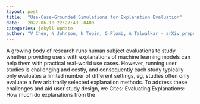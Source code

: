 ```yaml
---
layout: post
title:  "Use-Case-Grounded Simulations for Explanation Evaluation"
date:   2022-06-10 22:27:43 -0400
categories: jekyll update
author: "V Chen, N Johnson, N Topin, G Plumb, A Talwalkar - arXiv preprint arXiv:2206.02256, 2022"
---
```

A growing body of research runs human subject evaluations to study whether providing users with explanations of machine learning models can help them with practical real-world use cases. However, running user studies is challenging and costly, and consequently each study typically only evaluates a limited number of different settings, eg, studies often only evaluate a few arbitrarily selected explanation methods. To address these challenges and aid user study design, we  Cites: Evaluating Explanations: How much do explanations from the